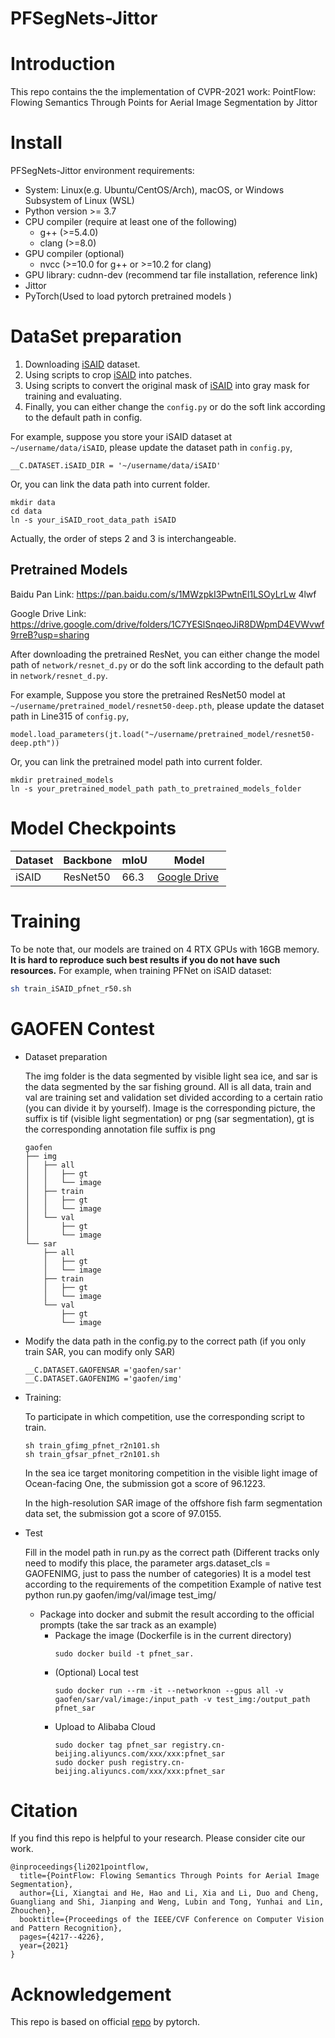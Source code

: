 # PFSegNets-Jittor
# Introduction
This repo contains the the implementation of CVPR-2021 work: PointFlow: Flowing Semantics Through Points for Aerial Image Segmentation by Jittor
# Install
PFSegNets-Jittor environment requirements:

- System: Linux(e.g. Ubuntu/CentOS/Arch), macOS, or Windows Subsystem of Linux (WSL)
- Python version >= 3.7
- CPU compiler (require at least one of the following)
    - g++ (>=5.4.0)
    - clang (>=8.0)
- GPU compiler (optional)
    - nvcc (>=10.0 for g++ or >=10.2 for clang)
- GPU library: cudnn-dev (recommend tar file installation, reference link)
- Jittor
- PyTorch(Used to load pytorch pretrained models
)
# DataSet preparation
1. Downloading [iSAID](https://captain-whu.github.io/iSAID/) dataset.
2. Using scripts to crop [iSAID](tools/split_iSAID.py) into patches.
3. Using scripts to convert the original mask of [iSAID](tools/convert_iSAID_mask2graymask.py)
into gray mask for training and evaluating.
4. Finally, you can either change the `config.py` or do the soft link according to the default path in config.

For example, suppose you store your iSAID dataset at `~/username/data/iSAID`, please update the dataset path in `config.py`,
```
__C.DATASET.iSAID_DIR = '~/username/data/iSAID'
``` 
Or, you can link the data path into current folder.

```
mkdir data 
cd data
ln -s your_iSAID_root_data_path iSAID
```

Actually, the order of steps 2 and 3 is interchangeable.

## Pretrained Models

Baidu Pan Link: https://pan.baidu.com/s/1MWzpkI3PwtnEl1LSOyLrLw  4lwf 

Google Drive Link: https://drive.google.com/drive/folders/1C7YESlSnqeoJiR8DWpmD4EVWvwf9rreB?usp=sharing

After downloading the pretrained ResNet, you can either change the model path of `network/resnet_d.py` or do the soft link according to the default path in `network/resnet_d.py`.

For example, 
Suppose you store the pretrained ResNet50 model at `~/username/pretrained_model/resnet50-deep.pth`, please update the 
dataset path in Line315 of `config.py`,
```
model.load_parameters(jt.load("~/username/pretrained_model/resnet50-deep.pth"))
```
Or, you can link the pretrained model path into current folder.
```
mkdir pretrained_models
ln -s your_pretrained_model_path path_to_pretrained_models_folder
```

# Model Checkpoints

<table><thead><tr><th>Dataset</th><th>Backbone</th><th>mIoU</th><th>Model</th></tr></thead><tbody>
<tr><td>iSAID</td><td>ResNet50</td><td>66.3</td><td><a href="https://drive.google.com/file/d/18toZ_wAiOc7jgjzPpUuWVm1D82HSQOny/view?usp=sharing" target="_blank" rel="noopener noreferrer">Google Drive</a>&nbsp;</tr>
</tbody></table>

# Training

To be note that, our models are trained on 4 RTX GPUs with 16GB memory.
 **It is hard to reproduce such best results if you do not have such resources.**
For example, when training PFNet on iSAID dataset:
```bash
sh train_iSAID_pfnet_r50.sh
```

# GAOFEN Contest
- Dataset preparation

  The img folder is the data segmented by visible light sea ice, and sar is the data segmented by the sar fishing ground. All is all data, train and val are training set and validation set divided according to a certain ratio (you can divide it by yourself). Image is the corresponding picture, the suffix is tif (visible light segmentation) or png (sar segmentation), gt is the corresponding annotation file suffix is png
  ```shell
  gaofen
  ├── img
  │   ├── all
  │   │   ├── gt
  │   │   └── image
  │   ├── train
  │   │   ├── gt
  │   │   └── image
  │   └── val
  │       ├── gt
  │       └── image
  └── sar
      ├── all
      │   ├── gt
      │   └── image
      ├── train
      │   ├── gt
      │   └── image
      └── val
          ├── gt
          └── image
  ```

- Modify the data path in the config.py to the correct path (if you only train SAR, you can modify only SAR)
  ```shell
  __C.DATASET.GAOFENSAR ='gaofen/sar'
  __C.DATASET.GAOFENIMG ='gaofen/img'
  ```
- Training:

  To participate in which competition, use the corresponding script to train.
  ```shell
  sh train_gfimg_pfnet_r2n101.sh
  sh train_gfsar_pfnet_r2n101.sh
  ```

  In the sea ice target monitoring competition in the visible light image of Ocean-facing One, the submission got a score of 96.1223.

  In the high-resolution SAR image of the offshore fish farm segmentation data set, the submission got a score of 97.0155.

- Test

  Fill in the model path in run.py as the correct path (Different tracks only need to modify this place, the parameter args.dataset_cls = GAOFENIMG, just to pass the number of categories)
  It is a model test according to the requirements of the competition
  Example of native test
  python run.py gaofen/img/val/image test_img/

  - Package into docker and submit the result according to the official prompts (take the sar track as an example)
    - Package the image (Dockerfile is in the current directory)
      ```
      sudo docker build -t pfnet_sar.
      ```
    - (Optional) Local test
      ```shell
      sudo docker run --rm -it --networknon --gpus all -v gaofen/sar/val/image:/input_path -v test_img:/output_path pfnet_sar
      ```
    - Upload to Alibaba Cloud
      ```shell
      sudo docker tag pfnet_sar registry.cn-beijing.aliyuncs.com/xxx/xxx:pfnet_sar
      sudo docker push registry.cn-beijing.aliyuncs.com/xxx/xxx:pfnet_sar
      ```
# Citation
If you find this repo is helpful to your research. Please consider cite our work.

```
@inproceedings{li2021pointflow,
  title={PointFlow: Flowing Semantics Through Points for Aerial Image Segmentation},
  author={Li, Xiangtai and He, Hao and Li, Xia and Li, Duo and Cheng, Guangliang and Shi, Jianping and Weng, Lubin and Tong, Yunhai and Lin, Zhouchen},
  booktitle={Proceedings of the IEEE/CVF Conference on Computer Vision and Pattern Recognition},
  pages={4217--4226},
  year={2021}
}
```

# Acknowledgement
This repo is based on official [repo](https://github.com/lxtGH/PFSegNets) by pytorch. 
